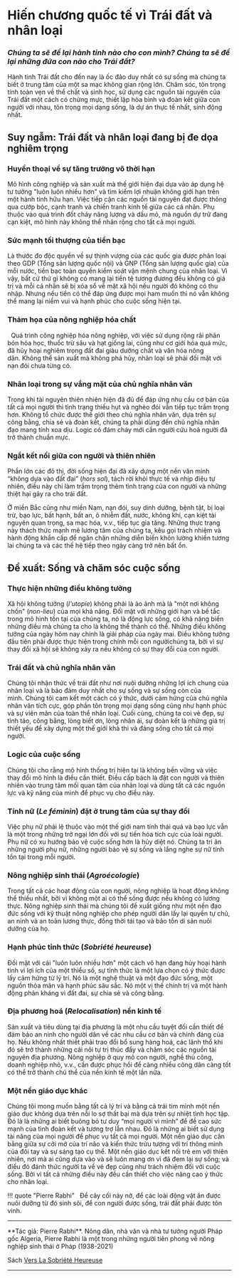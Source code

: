 # Hiến chương quốc tế vì Trái đất và nhân loại

*<h3>Chúng ta sẽ để lại hành tinh nào cho con mình? Chúng ta sẽ để lại những đứa con nào cho Trái đất?</h3>*

Hành tinh Trái đất cho đến nay là ốc đảo duy nhất có sự sống mà chúng ta biết ở trung tâm của một sa mạc không gian rộng lớn. Chăm sóc, tôn trọng tính toàn vẹn về thể chất và sinh học, sử dụng các nguồn tài nguyên của Trái đất một cách có chừng mực, thiết lập hòa bình và đoàn kết giữa con người với nhau, tôn trọng mọi dạng sống, là dự án thực tế nhất, sinh động nhất.

## Suy ngẫm: Trái đất và nhân loại đang bị đe dọa nghiêm trọng

### Huyền thoại về sự tăng trưởng vô thời hạn

Mô hình công nghiệp và sản xuất mà thế giới hiện đại dựa vào áp dụng hệ tư tưởng "luôn luôn nhiều hơn" và tìm kiếm lợi nhuận không giới hạn trên một hành tinh hữu hạn. Việc tiếp cận các nguồn tài nguyên đạt được thông qua cướp bóc, cạnh tranh và chiến tranh kinh tế giữa các cá nhân. Phụ thuộc vào quá trình đốt cháy năng lượng và dầu mỏ, mà nguồn dự trữ đang cạn kiệt, mô hình này không thể nhân rộng cho tất cả mọi người.

### Sức mạnh tối thượng của tiền bạc

Là thước đo độc quyền về sự thịnh vượng của các quốc gia được phân loại theo GDP (Tổng sản lượng quốc nội) và GNP (Tổng sản lượng quốc gia) của mỗi nước, tiền bạc toàn quyền kiểm soát vận mệnh chung của nhân loại. Vì vậy, bất cứ thứ gì không có mang lại tiền tệ tương đương đều không có giá trị và mỗi cá nhân sẽ bị xóa sổ về mặt xã hội nếu người đó không có thu nhập. Nhưng nếu tiền có thể đáp ứng được mọi ham muốn thì nó vẫn không thể mang lại niềm vui và hạnh phúc cho cuộc sống hiện tại.

### Thảm họa của nông nghiệp hóa chất
 
Quá trình công nghiệp hóa nông nghiệp, với việc sử dụng rộng rãi phân bón hóa học, thuốc trừ sâu và hạt giống lai, cũng như cơ giới hóa quá mức, đã hủy hoại nghiêm trọng đất đai giàu dưỡng chất và văn hóa nông dân. Không thể sản xuất mà không phá hủy, nhân loại sẽ phải đối mặt với nạn đói chưa từng có.

### Nhân loại trong sự vắng mặt của chủ nghĩa nhân văn

Trong khi tài nguyên thiên nhiên hiện đã đủ để đáp ứng nhu cầu cơ bản của tất cả mọi người thì tình trạng thiếu hụt và nghèo đói vẫn tiếp tục trầm trọng hơn. Không tổ chức được thế giới theo chủ nghĩa nhân văn, dựa trên sự công bằng, chia sẻ và đoàn kết, chúng ta phải dùng đến chủ nghĩa nhân đạo mang tính xoa dịu. Logic có đám cháy mới cần người cứu hoả người đã trở thành chuẩn mực.

### Ngắt kết nối giữa con người và thiên nhiên

Phần lớn các đô thị, đời sống hiện đại đã xây dựng một nền văn minh “không dựa vào đất đai” (*hors sol*), tách rời khỏi thực tế và nhịp điệu tự nhiên, điều này chỉ làm trầm trọng thêm tình trạng của con người và những thiệt hại gây ra cho trái đất.

Ở miền Bắc cũng như miền Nam, nạn đói, suy dinh dưỡng, bệnh tật, bị loại trừ, bạo lực, bất hạnh, bất an, ô nhiễm đất, nước, không khí, cạn kiệt tài nguyên quan trọng, sa mạc hóa, v.v., tiếp tục gia tăng. Những thực trạng này thách thức mạnh mẽ lương tâm của chúng ta, kêu gọi trách nhiệm và hành động khẩn cấp để ngăn chặn những diễn biến khôn lường khiến tương lai chúng ta và các thế hệ tiếp theo ngày càng trở nên bất ổn.

## Đề xuất: Sống và chăm sóc cuộc sống

### Thực hiện những điều không tưởng

Xã hội không tưởng (*l'utopie*) không phải là ảo ảnh mà là "một nơi không chốn" (*non-lieu*) của mọi khả năng. Đối mặt với những giới hạn và bế tắc trong mô hình tồn tại của chúng ta, nó là động lực sống, có khả năng biến những điều mà chúng ta cho là không thể thành có thể. Những điều không tưởng của ngày hôm nay chính là giải pháp của ngày mai. Điều không tưởng đầu tiên phải được thực hiện trong chính mỗi con ngườichúng ta, bởi vì sự thay đổi xã hội sẽ không xảy ra nếu không có sự thay đổi của con người.

### Trái đất và chủ nghĩa nhân văn

Chúng tôi nhận thức về trái đất như nơi nuôi dưỡng những lợi ích chung của nhân loại và là bảo đảm duy nhất cho sự sống và sự sống còn của mình. Chúng tôi cam kết một cách có ý thức, dưới cảm hứng của chủ nghĩa nhân văn tích cực, góp phần tôn trọng mọi dạng sống cũng như hạnh phúc và sự viên mãn của toàn thể nhân loại. Cuối cùng, chúng ta coi vẻ đẹp, sự tỉnh táo, công bằng, lòng biết ơn, lòng nhân ái, sự đoàn kết là những giá trị thiết yếu để xây dựng một thế giới khả thi và đáng sống cho tất cả mọi người.

### Logic của cuộc sống

Chúng tôi cho rằng mô hình thống trị hiện tại là không bền vững và việc thay đổi mô hình là điều cần thiết. Điều cấp bách là đặt con người và thiên nhiên vào trung tâm mối quan tâm của nhân loại và dùng tất cả các nguồn lực và kỹ năng của mình để phục vụ cho điều này.
 
### Tính nữ (*Le féminin*) đặt ở trung tâm của sự thay đổi

Việc phụ nữ phải lệ thuộc vào một thế giới nam tính thái quá và bạo lực vẫn là một trong những trở ngại lớn đối với sự tiến hóa tích cực của loài người. Phụ nữ có xu hướng bảo vệ cuộc sống hơn là hủy diệt nó. Chúng ta tri ân những người phụ nữ, những người bảo vệ sự sống và lắng nghe sự nữ tính tồn tại trong mỗi người.

### Nông nghiệp sinh thái (*Agroécologie*)

Trong tất cả các hoạt động của con người, nông nghiệp là hoạt động không thể thiếu nhất, bởi vì không một ai có thể sống được nếu không có lương thực. Nông nghiệp sinh thái mà chúng tôi đề xuất giống như một nền đạo đức sống với kỹ thuật nông nghiệp cho phép người dân lấy lại quyền tự chủ, an ninh và an toàn lương thực, đồng thời tái tạo và bảo tồn di sản nuôi dưỡng của họ.

### Hạnh phúc tỉnh thức (*Sobriété heureuse*)

Đối mặt với cái "luôn luôn nhiều hơn" một cách vô hạn đang hủy hoại hành tinh vì lợi ích của một thiểu số, sự tỉnh thức là một lựa chọn có ý thức được lấy cảm hứng từ lý trí. Nó là một nghệ thuật và một đạo đức sống, một nguồn thỏa mãn và hạnh phúc sâu sắc. Nó một vị thế chính trị và một hành động phản kháng vì đất đai, sự chia sẻ và công bằng.

### Địa phương hoá (*Relocalisation*) nền kinh tế

Sản xuất và tiêu dùng tại địa phương là một nhu cầu tuyệt đối cần thiết để đảm bảo an ninh cho người dân về các nhu cầu cơ bản và chính đáng của họ. Nếu không nhất thiết phải trao đổi bổ sung hàng hoá, các lãnh thổ khi đó sẽ trở thành những cái nôi tự trị thúc đẩy và chăm sóc các nguồn tài nguyên địa phương. Nông nghiệp ở quy mô con người, nghề thủ công, doanh nghiệp nhỏ, v.v., cần được phục hồi để càng nhiều công dân càng tốt có thể trở thành chủ thể của nền kinh tế một lần nữa.

### Một nền giáo dục khác

Chúng tôi mong muốn bằng tất cả lý trí và bằng cả trái tim mình một nền giáo dục không dựa trên nỗi lo sợ thất bại mà dựa trên sự nhiệt tình học tập. Đó là là những ai biết buông bỏ tư duy “mọi người vì mình” để đề cao sức mạnh của tình đoàn kết và tương trợ lẫn nhau. Đó là những ai biết sử dụng tài năng của mọi người để phục vụ tất cả mọi người. Một nền giáo dục cân bằng giữa sự cởi mở của trí não và kiến ​​thức trừu tượng với trí thông minh của đôi tay và sự sáng tạo cụ thể. Một nền giáo dục kết nối trẻ em với thiên nhiên, nơi mà ai cũng dựa vào và sẽ luôn mang ơn vì đã đem lại sự sống; và điều đó đánh thức người ta về vẻ đẹp cũng như trách nhiệm đối với cuộc sống. Bởi vì tất cả những điều này đều cần thiết cho việc nâng cao ý thức cho nhân loại.

!!! quote "Pierre Rabhi"
 
    Để cây cối nảy nở, để các loài động vật ăn được nuôi dưỡng từ đó sinh sôi, để con người được sống, trái đất phải được tôn vinh.

<hr/>
**Tác giả: Pierre Rabhi**. Nông dân, nhà văn và nhà tư tưởng người Pháp gốc Algeria, Pierre Rabhi là một trong những người tiên phong về nông nghiệp sinh thái ở Pháp (1938-2021)

Sách [Vers La Sobriété Heureuse](https://www.colibris-laboutique.org/livres/10-vers-la-sobriete-heureuse-9782330026592.html)
<hr/>